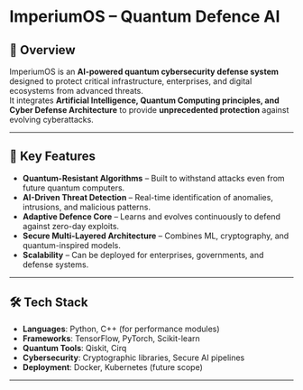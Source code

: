 # ImperiumOS – Quantum Defence AI

## 📌 Overview
ImperiumOS is an **AI-powered quantum cybersecurity defense system** designed to protect critical infrastructure, enterprises, and digital ecosystems from advanced threats.  
It integrates **Artificial Intelligence, Quantum Computing principles, and Cyber Defense Architecture** to provide **unprecedented protection** against evolving cyberattacks.

---

## 🚀 Key Features
- **Quantum-Resistant Algorithms** – Built to withstand attacks even from future quantum computers.  
- **AI-Driven Threat Detection** – Real-time identification of anomalies, intrusions, and malicious patterns.  
- **Adaptive Defence Core** – Learns and evolves continuously to defend against zero-day exploits.  
- **Secure Multi-Layered Architecture** – Combines ML, cryptography, and quantum-inspired models.  
- **Scalability** – Can be deployed for enterprises, governments, and defense systems.  

---

## 🛠️ Tech Stack
- **Languages**: Python, C++ (for performance modules)  
- **Frameworks**: TensorFlow, PyTorch, Scikit-learn  
- **Quantum Tools**: Qiskit, Cirq  
- **Cybersecurity**: Cryptographic libraries, Secure AI pipelines  
- **Deployment**: Docker, Kubernetes (future scope)  

---
